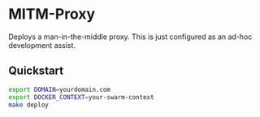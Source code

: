 # MITM-Proxy

Deploys a man-in-the-middle proxy. 
This is just configured as an ad-hoc development assist.

## Quickstart

```bash
export DOMAIN=yourdomain.com
export DOCKER_CONTEXT=your-swarm-context
make deploy
```
